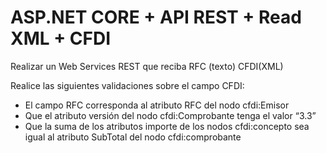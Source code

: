 # ASP.NET CORE + API REST + Read XML + CFDI

Realizar un Web Services REST que reciba 
    RFC (texto)
    CFDI(XML) 
    
Realice las siguientes validaciones sobre el campo CFDI:
* El campo RFC corresponda al atributo RFC del nodo cfdi:Emisor
* Que el atributo versión del nodo cfdi:Comprobante tenga el valor “3.3”
* Que la suma de los atributos importe de los nodos cfdi:concepto sea igual al atributo SubTotal del nodo cfdi:comprobante
